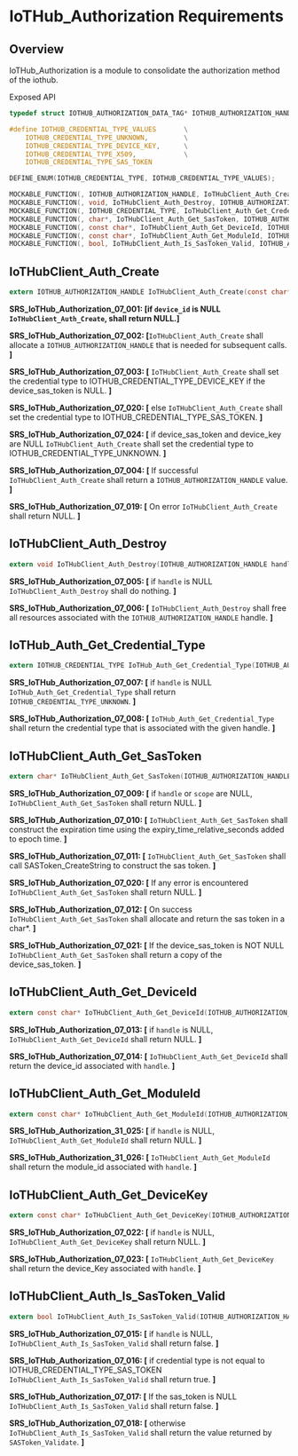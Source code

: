 # IoTHub_Authorization Requirements

## Overview

IoTHub_Authorization is a module to consolidate the authorization method of the iothub.

Exposed API

```c
typedef struct IOTHUB_AUTHORIZATION_DATA_TAG* IOTHUB_AUTHORIZATION_HANDLE;

#define IOTHUB_CREDENTIAL_TYPE_VALUES       \
    IOTHUB_CREDENTIAL_TYPE_UNKNOWN,         \
    IOTHUB_CREDENTIAL_TYPE_DEVICE_KEY,      \
    IOTHUB_CREDENTIAL_TYPE_X509,            \
    IOTHUB_CREDENTIAL_TYPE_SAS_TOKEN

DEFINE_ENUM(IOTHUB_CREDENTIAL_TYPE, IOTHUB_CREDENTIAL_TYPE_VALUES);

MOCKABLE_FUNCTION(, IOTHUB_AUTHORIZATION_HANDLE, IoTHubClient_Auth_Create, const char*, device_key, const char*, device_id, const char*, device_sas_token);
MOCKABLE_FUNCTION(, void, IoTHubClient_Auth_Destroy, IOTHUB_AUTHORIZATION_HANDLE, handle);
MOCKABLE_FUNCTION(, IOTHUB_CREDENTIAL_TYPE, IoTHubClient_Auth_Get_Credential_Type, IOTHUB_AUTHORIZATION_HANDLE, handle);
MOCKABLE_FUNCTION(, char*, IoTHubClient_Auth_Get_SasToken, IOTHUB_AUTHORIZATION_HANDLE, handle, const char*, scope, size_t, expiry_time_relative_seconds);
MOCKABLE_FUNCTION(, const char*, IoTHubClient_Auth_Get_DeviceId, IOTHUB_AUTHORIZATION_HANDLE, handle);
MOCKABLE_FUNCTION(, const char*, IoTHubClient_Auth_Get_ModuleId, IOTHUB_AUTHORIZATION_HANDLE, handle);
MOCKABLE_FUNCTION(, bool, IoTHubClient_Auth_Is_SasToken_Valid, IOTHUB_AUTHORIZATION_HANDLE, handle);
```

## IoTHubClient_Auth_Create

```c
extern IOTHUB_AUTHORIZATION_HANDLE IoTHubClient_Auth_Create(const char* device_key, const char* device_id, const char* device_sas_token);
```

**SRS_IoTHub_Authorization_07_001: [**if `device_id` is NULL `IoTHubClient_Auth_Create`, shall return NULL.**]**

**SRS_IoTHub_Authorization_07_002: [**`IoTHubClient_Auth_Create` shall allocate a `IOTHUB_AUTHORIZATION_HANDLE` that is needed for subsequent calls. **]**

**SRS_IoTHub_Authorization_07_003: [** `IoTHubClient_Auth_Create` shall set the credential type to IOTHUB_CREDENTIAL_TYPE_DEVICE_KEY if the device_sas_token is NULL. **]**

**SRS_IoTHub_Authorization_07_020: [** else `IoTHubClient_Auth_Create` shall set the credential type to IOTHUB_CREDENTIAL_TYPE_SAS_TOKEN. **]**

**SRS_IoTHub_Authorization_07_024: [** if device_sas_token and device_key are NULL `IoTHubClient_Auth_Create` shall set the credential type to IOTHUB_CREDENTIAL_TYPE_UNKNOWN. **]**

**SRS_IoTHub_Authorization_07_004: [** If successful `IoTHubClient_Auth_Create` shall return a `IOTHUB_AUTHORIZATION_HANDLE` value. **]**

**SRS_IoTHub_Authorization_07_019: [** On error `IoTHubClient_Auth_Create` shall return NULL. **]**

## IoTHubClient_Auth_Destroy

```c
extern void IoTHubClient_Auth_Destroy(IOTHUB_AUTHORIZATION_HANDLE handle);
```

**SRS_IoTHub_Authorization_07_005: [** if `handle` is NULL `IoTHubClient_Auth_Destroy` shall do nothing. **]**

**SRS_IoTHub_Authorization_07_006: [** `IoTHubClient_Auth_Destroy` shall free all resources associated with the `IOTHUB_AUTHORIZATION_HANDLE` handle. **]**

## IoTHub_Auth_Get_Credential_Type

```c
extern IOTHUB_CREDENTIAL_TYPE IoTHub_Auth_Get_Credential_Type(IOTHUB_AUTHORIZATION_HANDLE handle);
```

**SRS_IoTHub_Authorization_07_007: [** if `handle` is NULL `IoTHub_Auth_Get_Credential_Type` shall return `IOTHUB_CREDENTIAL_TYPE_UNKNOWN`. **]**

**SRS_IoTHub_Authorization_07_008: [** `IoTHub_Auth_Get_Credential_Type` shall return the credential type that is associated with the given handle. **]**

## IoTHubClient_Auth_Get_SasToken

```c
extern char* IoTHubClient_Auth_Get_SasToken(IOTHUB_AUTHORIZATION_HANDLE handle, const char* scope, size_t expiry_time_relative_seconds);
```

**SRS_IoTHub_Authorization_07_009: [** if `handle` or `scope` are NULL, `IoTHubClient_Auth_Get_SasToken` shall return NULL. **]**

**SRS_IoTHub_Authorization_07_010: [** `IoTHubClient_Auth_Get_SasToken` shall construct the expiration time using the expiry_time_relative_seconds added to epoch time. **]**

**SRS_IoTHub_Authorization_07_011: [** `IoTHubClient_Auth_Get_SasToken` shall call SASToken_CreateString to construct the sas token. **]**

**SRS_IoTHub_Authorization_07_020: [** If any error is encountered `IoTHubClient_Auth_Get_SasToken` shall return NULL. **]**

**SRS_IoTHub_Authorization_07_012: [** On success `IoTHubClient_Auth_Get_SasToken` shall allocate and return the sas token in a char*. **]**

**SRS_IoTHub_Authorization_07_021: [** If the device_sas_token is NOT NULL `IoTHubClient_Auth_Get_SasToken` shall return a copy of the device_sas_token. **]**

## IoTHubClient_Auth_Get_DeviceId

```c
extern const char* IoTHubClient_Auth_Get_DeviceId(IOTHUB_AUTHORIZATION_HANDLE handle);
```

**SRS_IoTHub_Authorization_07_013: [** if `handle` is NULL, `IoTHubClient_Auth_Get_DeviceId` shall return NULL. **]**

**SRS_IoTHub_Authorization_07_014: [** `IoTHubClient_Auth_Get_DeviceId` shall return the device_id associated with `handle`. **]**


## IoTHubClient_Auth_Get_ModuleId

```c
extern const char* IoTHubClient_Auth_Get_ModuleId(IOTHUB_AUTHORIZATION_HANDLE handle);
```

**SRS_IoTHub_Authorization_31_025: [** if `handle` is NULL, `IoTHubClient_Auth_Get_ModuleId` shall return NULL. **]**

**SRS_IoTHub_Authorization_31_026: [** `IoTHubClient_Auth_Get_ModuleId` shall return the module_id associated with `handle`. **]**


## IoTHubClient_Auth_Get_DeviceKey

```c
extern const char* IoTHubClient_Auth_Get_DeviceKey(IOTHUB_AUTHORIZATION_HANDLE handle);
```

**SRS_IoTHub_Authorization_07_022: [** if `handle` is NULL, `IoTHubClient_Auth_Get_DeviceKey` shall return NULL. **]**

**SRS_IoTHub_Authorization_07_023: [** `IoTHubClient_Auth_Get_DeviceKey` shall return the device_Key associated with `handle`. **]**

## IoTHubClient_Auth_Is_SasToken_Valid

```c
extern bool IoTHubClient_Auth_Is_SasToken_Valid(IOTHUB_AUTHORIZATION_HANDLE handle);
```

**SRS_IoTHub_Authorization_07_015: [** if `handle` is NULL, `IoTHubClient_Auth_Is_SasToken_Valid` shall return false. **]**

**SRS_IoTHub_Authorization_07_016: [** if credential type is not equal to IOTHUB_CREDENTIAL_TYPE_SAS_TOKEN `IoTHubClient_Auth_Is_SasToken_Valid` shall return true. **]**

**SRS_IoTHub_Authorization_07_017: [** If the sas_token is NULL `IoTHubClient_Auth_Is_SasToken_Valid` shall return false. **]**

**SRS_IoTHub_Authorization_07_018: [** otherwise `IoTHubClient_Auth_Is_SasToken_Valid` shall return the value returned by `SASToken_Validate`. **]**